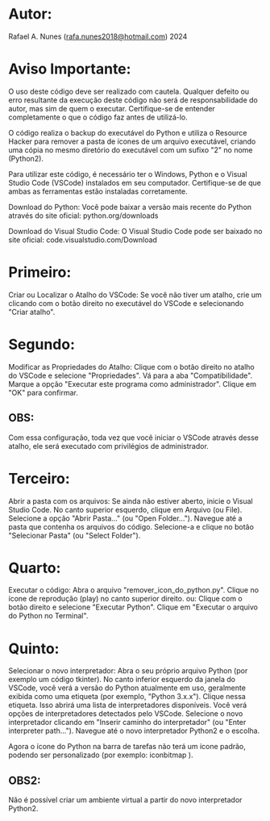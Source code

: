 # Autor:

Rafael A. Nunes (rafa.nunes2018@hotmail.com) 2024

# Aviso Importante:

O uso deste código deve ser realizado com cautela.
Qualquer defeito ou erro resultante da execução deste código não será de responsabilidade do autor, mas sim de quem o executar.
Certifique-se de entender completamente o que o código faz antes de utilizá-lo.

O código realiza o backup do executável do Python e utiliza o Resource Hacker para remover a pasta de ícones de um arquivo executável,
criando uma cópia no mesmo diretório do executável com um sufixo "2" no nome (Python2).

Para utilizar este código, é necessário ter o Windows, Python e o Visual Studio Code (VSCode) instalados em seu computador.
Certifique-se de que ambas as ferramentas estão instaladas corretamente.

Download do Python:
Você pode baixar a versão mais recente do Python através do site oficial: python.org/downloads

Download do Visual Studio Code:
O Visual Studio Code pode ser baixado no site oficial: code.visualstudio.com/Download


# Primeiro:
Criar ou Localizar o Atalho do VSCode:
Se você não tiver um atalho, crie um clicando com o botão direito no executável do VSCode e selecionando "Criar atalho".

# Segundo:
Modificar as Propriedades do Atalho:
Clique com o botão direito no atalho do VSCode e selecione "Propriedades".
Vá para a aba "Compatibilidade". Marque a opção "Executar este programa como administrador".
Clique em "OK" para confirmar.

## OBS:
Com essa configuração, toda vez que você iniciar o VSCode através desse atalho,
ele será executado com privilégios de administrador.

# Terceiro:
Abrir a pasta com os arquivos:
Se ainda não estiver aberto, inicie o Visual Studio Code.
No canto superior esquerdo, clique em Arquivo (ou File).
Selecione a opção "Abrir Pasta..." (ou "Open Folder...").
Navegue até a pasta que contenha os arquivos do código.
Selecione-a e clique no botão "Selecionar Pasta" (ou "Select Folder").

# Quarto:
Executar o código:
Abra o arquivo "remover_icon_do_python.py".
Clique no ícone de reprodução (play) no canto superior direito. ou:
Clique com o botão direito e selecione "Executar Python".
Clique em "Executar o arquivo do Python no Terminal".

# Quinto:
Selecionar o novo interpretador:
Abra o seu próprio arquivo Python (por exemplo um código tkinter). 
No canto inferior esquerdo da janela do VSCode, você verá a versão do Python atualmente em uso,
geralmente exibida como uma etiqueta (por exemplo, "Python 3.x.x").
Clique nessa etiqueta.
Isso abrirá uma lista de interpretadores disponíveis. Você verá opções de interpretadores detectados pelo VSCode.
Selecione o novo interpretador clicando em "Inserir caminho do interpretador" (ou "Enter interpreter path...").
Navegue até o novo interpretador Python2 e o escolha.

Agora o ícone do Python na barra de tarefas não terá um ícone padrão, podendo ser personalizado (por exemplo: iconbitmap ).

## OBS2:
Não é possível criar um ambiente virtual a partir do novo interpretador Python2.